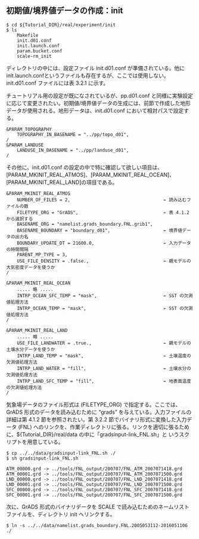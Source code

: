 ## 初期値/境界値データの作成：init

```
$ cd ${Tutorial_DIR}/real/experiment/init
$ ls
    Makefile
    init.d01.conf
    init.launch.conf
    param.bucket.conf
    scale-rm_init
```


ディレクトリの中には、設定ファイル init.d01.conf が準備されている。他に init.launch.confというファイルも存在するが、ここでは使用しない。init.d01.conf ファイルには表 3.2.1 に示す。

チュートリアル用の設定が既になされているが、pp.d01.conf と同様に実験設定に応じて変更されたい。初期値/境界値データの生成には、前節で作成した地形データが使用される。地形データは、init.d01.conf において相対パスで設定する。


```
&PARAM_TOPOGRAPHY
    TOPOGRAPHY_IN_BASENAME = "../pp/topo_d01",
/
&PARAM_LANDUSE
    LANDUSE_IN_BASENAME = "../pp/landuse_d01",
/
```


その他に、init.d01.conf の設定の中で特に確認して欲しい項目は、[PARAM_MKINIT_REAL_ATMOS]、[PARAM_MKINIT_REAL_OCEAN]、[PARAM_MKINIT_REAL_LAND]の項目である。


```
&PARAM_MKINIT_REAL_ATMOS
    NUMBER_OF_FILES = 2,                                   ← 読み込むファイルの数
    FILETYPE_ORG = "GrADS",                                ← 表 4.1.2 から選択する
    BASENAME_ORG = "namelist.grads_boundary.FNL.grib1",
    BASENAME_BOUNDARY = "boundary_d01",                    ← 境界値データの出力名
    BOUNDARY_UPDATE_DT = 21600.0,                          ← 入力データの時間間隔
    PARENT_MP_TYPE = 3,
    USE_FILE_DENSITY = .false.,                            ← 親モデルの大気密度データを使うか
/

&PARAM_MKINIT_REAL_OCEAN
    ..... 略 .....
    INTRP_OCEAN_SFC_TEMP = "mask",                         ← SST の欠測値処理方法
    INTRP_OCEAN_TEMP = "mask",                             ← SST の欠測値処理方法
/

&PARAM_MKINIT_REAL_LAND
    ..... 略 .....
    USE_FILE_LANDWATER = .true.,                           ← 親モデルの土壌水分データを使うか
    INTRP_LAND_TEMP = "mask",                              ← 土壌温度の欠測値処理方法
    INTRP_LAND_WATER = "fill",                             ← 土壌水分の欠測値処理方法
    INTRP_LAND_SFC_TEMP = "fill",                          ← 地表面温度の欠測値処理方法
/
```


気象場データのファイル形式は (FILETYPE_ORG) で指定する。ここでは、GrADS 形式のデータを読み込むために “grads” を与えている。入力ファイルの詳細は第 4.1.2 節を参照されたい。第 3.2.2 節でバイナリ形式に変換した入力データ (FNL) へのリンクを、作業ディレクトリに張る。リンクを適切に張るために、${Tutorial_DIR}/real/data の中に「gradsinput-link_FNL.sh」と
いうスクリプトを用意している。


```
$ cp ../../data/gradsinput-link_FNL.sh ./
$ sh gradsinput-link_FNL.sh
```

```
ATM_00000.grd -> ../tools/FNL_output/200707/FNL_ATM_2007071418.grd
ATM_00001.grd -> ../tools/FNL_output/200707/FNL_ATM_2007071500.grd
LND_00000.grd -> ../tools/FNL_output/200707/FNL_LND_2007071418.grd
LND_00001.grd -> ../tools/FNL_output/200707/FNL_LND_2007071500.grd
SFC_00000.grd -> ../tools/FNL_output/200707/FNL_SFC_2007071418.grd
SFC_00001.grd -> ../tools/FNL_output/200707/FNL_SFC_2007071500.grd
```


次に、GrADS 形式のバイナリデータを SCALE で読み込むためのネームリストファイルを、ディレクトリ init へリンクする。


```
$ ln -s ../../data/namelist.grads_boundary.FNL.2005053112-2016051106 ./
```